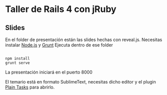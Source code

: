 Taller de Rails 4 con jRuby
===

Slides
---

En el folder de presentación están las slides hechas con reveal.js.
Necesitas instalar [Node.js](http://nodejs.org/) y [Grunt](http://gruntjs.com/getting-started#installing-the-cli)
Ejecuta dentro de ese folder

<pre><code data-trim>
npm install
grunt serve
</code data-trim></pre>

La presentación iniciará en el puerto 8000

El temario está en formato SublimeText, necesitas dicho editor y el plugin [Plain Tasks](https://github.com/aziz/PlainTasks) 
para abrirlo.


